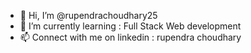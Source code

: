 - 👋 Hi, I’m @rupendrachoudhary25
- 🌱 I’m currently learning : Full Stack Web development 
- 📫 Connect with me on linkedin : rupendra choudhary

<!---
rupendrachoudhary25/rupendrachoudhary25 is a ✨ special ✨ repository because its `README.md` (this file) appears on your GitHub profile.
You can click the Preview link to take a look at your changes.
--->

